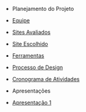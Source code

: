 - Planejamento do Projeto

- [Equipe](/planejamentoDoProjeto/equipe.md)
- [Sites Avaliados](/planejamentoDoProjeto/sitesAvaliados.md)
- [Site Escolhido](/planejamentoDoProjeto/siteEscolhido.md)
- [Ferramentas](/planejamentoDoProjeto/ferramentas.md)
- [Processo de Design](/planejamentoDoProjeto/processoDesign.md)
- [Cronograma de Atividades](/planejamentoDoProjeto/cronogramaAtividades.md)

- Apresentações
- [Apresentação 1](/apresentacoes/apresentacao1.md)
